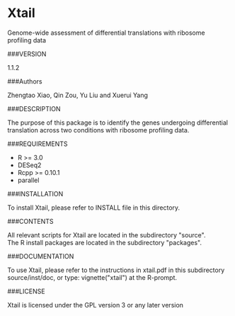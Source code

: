 # Xtail
Genome-wide assessment of differential translations with ribosome profiling data

###VERSION

1.1.2

###Authors

Zhengtao Xiao, Qin Zou, Yu Liu and Xuerui Yang

###DESCRIPTION

The purpose of this package is to identify the genes undergoing differential translation across two conditions with ribosome profiling data.
							
###REQUIREMENTS
* R >= 3.0
* DESeq2
* Rcpp >= 0.10.1
* parallel 

###INSTALLATION

To install Xtail, please refer to INSTALL file in this directory.

###CONTENTS

All relevant scripts for Xtail are located in the subdirectory "source".        
The R install packages are located in the subdirectory "packages".

###DOCUMENTATION

To use Xtail, please refer to the instructions in xtail.pdf in this subdirectory source/inst/doc,
or type: vignette("xtail") at the R-prompt.

###LICENSE

Xtail is licensed under the GPL version 3 or any later version










